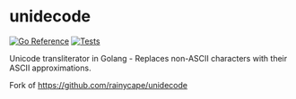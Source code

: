 unidecode
=========

[![Go Reference](https://pkg.go.dev/badge/github.com/gosimple/unidecode.svg)](https://pkg.go.dev/github.com/gosimple/unidecode)
[![Tests](https://github.com/gosimple/unidecode/actions/workflows/tests.yml/badge.svg)](https://github.com/gosimple/unidecode/actions/workflows/tests.yml)

Unicode transliterator in Golang - Replaces non-ASCII characters with their ASCII approximations.

Fork of https://github.com/rainycape/unidecode
